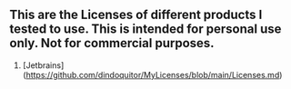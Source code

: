 ## This are the Licenses of different products I tested to use. This is intended for personal use only. Not for commercial purposes.

1. [Jetbrains] (https://github.com/dindoquitor/MyLicenses/blob/main/Licenses.md)